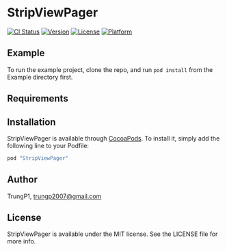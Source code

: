# StripViewPager

[![CI Status](http://img.shields.io/travis/TrungP1/StripViewPager.svg?style=flat)](https://travis-ci.org/TrungP1/StripViewPager)
[![Version](https://img.shields.io/cocoapods/v/StripViewPager.svg?style=flat)](http://cocoapods.org/pods/StripViewPager)
[![License](https://img.shields.io/cocoapods/l/StripViewPager.svg?style=flat)](http://cocoapods.org/pods/StripViewPager)
[![Platform](https://img.shields.io/cocoapods/p/StripViewPager.svg?style=flat)](http://cocoapods.org/pods/StripViewPager)

## Example

To run the example project, clone the repo, and run `pod install` from the Example directory first.

## Requirements

## Installation

StripViewPager is available through [CocoaPods](http://cocoapods.org). To install
it, simply add the following line to your Podfile:

```ruby
pod "StripViewPager"
```

## Author

TrungP1, trungp2007@gmail.com

## License

StripViewPager is available under the MIT license. See the LICENSE file for more info.
